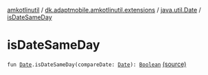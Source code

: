 [amkotlinutil](../../index.md) / [dk.adaptmobile.amkotlinutil.extensions](../index.md) / [java.util.Date](index.md) / [isDateSameDay](./is-date-same-day.md)

# isDateSameDay

`fun `[`Date`](https://developer.android.com/reference/java/util/Date.html)`.isDateSameDay(compareDate: `[`Date`](https://developer.android.com/reference/java/util/Date.html)`): `[`Boolean`](https://kotlinlang.org/api/latest/jvm/stdlib/kotlin/-boolean/index.html) [(source)](https://github.com/adaptmobile-organization/amkotlinutil/tree/master/amkotlinutil/amkotlinutil/src/main/java/dk/adaptmobile/amkotlinutil/extensions/DateExtensions.kt#L25)
